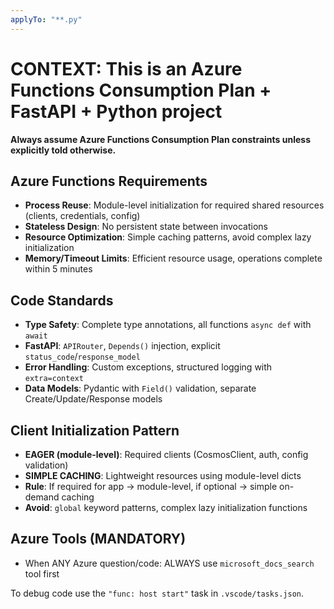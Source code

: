 ```yaml
---
applyTo: "**.py"
---
```


# CONTEXT: This is an Azure Functions Consumption Plan + FastAPI + Python project
**Always assume Azure Functions Consumption Plan constraints unless explicitly told otherwise.**

## Azure Functions Requirements
- **Process Reuse**: Module-level initialization for required shared resources (clients, credentials, config)
- **Stateless Design**: No persistent state between invocations
- **Resource Optimization**: Simple caching patterns, avoid complex lazy initialization
- **Memory/Timeout Limits**: Efficient resource usage, operations complete within 5 minutes

## Code Standards
- **Type Safety**: Complete type annotations, all functions `async def` with `await`
- **FastAPI**: `APIRouter`, `Depends()` injection, explicit `status_code`/`response_model`
- **Error Handling**: Custom exceptions, structured logging with `extra=context`
- **Data Models**: Pydantic with `Field()` validation, separate Create/Update/Response models

## Client Initialization Pattern
- **EAGER (module-level)**: Required clients (CosmosClient, auth, config validation)
- **SIMPLE CACHING**: Lightweight resources using module-level dicts
- **Rule**: If required for app → module-level, if optional → simple on-demand caching
- **Avoid**: `global` keyword patterns, complex lazy initialization functions

## Azure Tools (MANDATORY)
- When ANY Azure question/code: ALWAYS use `microsoft_docs_search` tool first

To debug code use the `"func: host start"` task in `.vscode/tasks.json`.